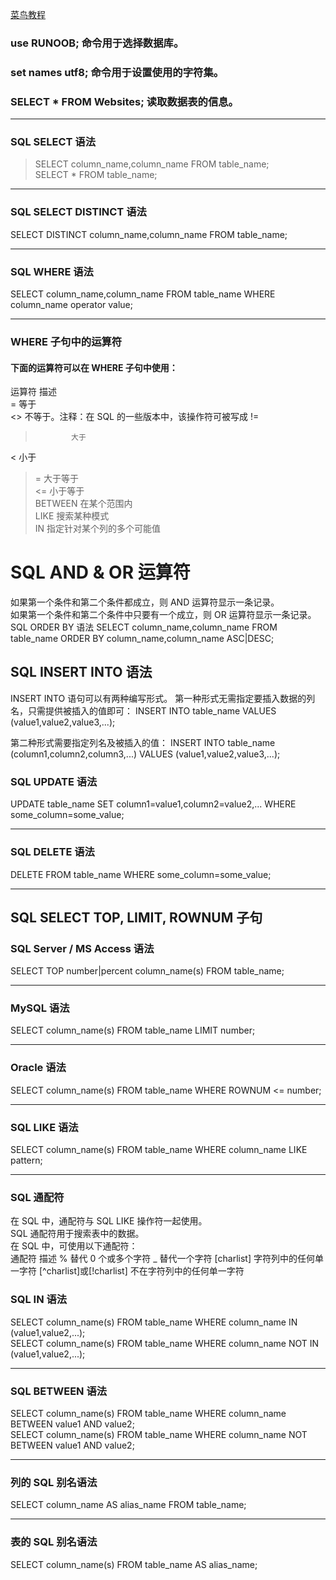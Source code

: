 [菜鸟教程](https://www.runoob.com)
### use RUNOOB; 命令用于选择数据库。
### set names utf8; 命令用于设置使用的字符集。
### SELECT * FROM Websites; 读取数据表的信息。
*********
### SQL SELECT 语法
> SELECT column_name,column_name FROM table_name;  
> SELECT * FROM table_name;  
****************
### SQL SELECT DISTINCT 语法
SELECT DISTINCT column_name,column_name FROM table_name;
************************
### SQL WHERE 语法
SELECT column_name,column_name FROM table_name WHERE column_name operator value;
******************************
### WHERE 子句中的运算符
#### 下面的运算符可以在 WHERE 子句中使用：
运算符        描述   
=             等于   
<>            不等于。注释：在 SQL 的一些版本中，该操作符可被写成 !=   
>             大于   
<             小于   
>=            大于等于   
<=            小于等于    
BETWEEN       在某个范围内    
LIKE          搜索某种模式   
IN            指定针对某个列的多个可能值    

SQL AND & OR 运算符
====================
如果第一个条件和第二个条件都成立，则 AND 运算符显示一条记录。   
如果第一个条件和第二个条件中只要有一个成立，则 OR 运算符显示一条记录。   
SQL ORDER BY 语法
SELECT column_name,column_name
FROM table_name
ORDER BY column_name,column_name ASC|DESC;

SQL INSERT INTO 语法
--------------------
INSERT INTO 语句可以有两种编写形式。
第一种形式无需指定要插入数据的列名，只需提供被插入的值即可：
INSERT INTO table_name VALUES (value1,value2,value3,...);  

第二种形式需要指定列名及被插入的值：
INSERT INTO table_name (column1,column2,column3,...) VALUES (value1,value2,value3,...);

### SQL UPDATE 语法
UPDATE table_name SET column1=value1,column2=value2,... WHERE some_column=some_value;
******************
### SQL DELETE 语法
DELETE FROM table_name WHERE some_column=some_value;
**********************
## SQL SELECT TOP, LIMIT, ROWNUM 子句
### SQL Server / MS Access 语法
SELECT TOP number|percent column_name(s) FROM table_name;  
*********************
### MySQL 语法
SELECT column_name(s) FROM table_name LIMIT number;
**********************
### Oracle 语法
SELECT column_name(s) FROM table_name WHERE ROWNUM <= number;
**********************
### SQL LIKE 语法
SELECT column_name(s) FROM table_name WHERE column_name LIKE pattern;
*********************************
### SQL 通配符
在 SQL 中，通配符与 SQL LIKE 操作符一起使用。    
SQL 通配符用于搜索表中的数据。    
在 SQL 中，可使用以下通配符：   
通配符 				描述
% 				替代 0 个或多个字符
_ 				替代一个字符
[charlist] 			字符列中的任何单一字符
[^charlist]或[!charlist] 	不在字符列中的任何单一字符

### SQL IN 语法
SELECT column_name(s) FROM table_name WHERE column_name IN (value1,value2,...);      
SELECT column_name(s) FROM table_name WHERE column_name NOT IN (value1,value2,...);    
******************
### SQL BETWEEN 语法
SELECT column_name(s) FROM table_name WHERE column_name BETWEEN value1 AND value2;     
SELECT column_name(s) FROM table_name WHERE column_name NOT BETWEEN value1 AND value2;  
******************
### 列的 SQL 别名语法
SELECT column_name AS alias_name FROM table_name;  
*******************
### 表的 SQL 别名语法
SELECT column_name(s) FROM table_name AS alias_name;  

